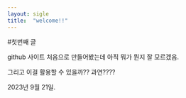 ```yaml
---
layout: sigle
title:  "welcome!!"
---
```


#첫번째 글

github 사이트 처음으로 만들어봤는데 아직 뭐가 뭔지 잘 모르겠음.

그리고 이걸 활용할 수 있을까?? 과연????

2023년 9월 21일.
